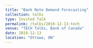 ```yaml
---
title: "Bank Note Demand Forecasting"
collection: talks
type: Invited Talk
permalink: /talks/2019-12-13-tech
venue: "TECH Talks, Bank of Canada"
date: 2019-12-13
location: "Ottawa, ON"
---
```

